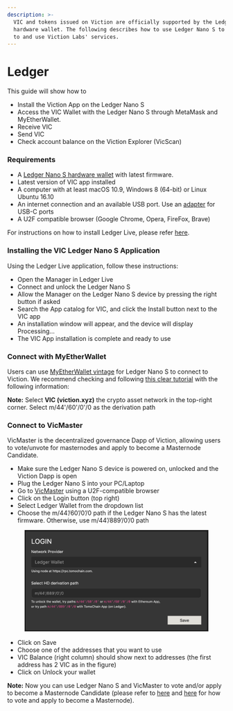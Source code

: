 ```yaml
---
description: >-
  VIC and tokens issued on Viction are officially supported by the Ledger Nano S
  hardware wallet. The following describes how to use Ledger Nano S to connect
  to and use Viction Labs' services.
---
```


# Ledger

This guide will show how to

* Install the Viction App on the Ledger Nano S
* Access the VIC Wallet with the Ledger Nano S through MetaMask and MyEtherWallet.
* Receive VIC
* Send VIC
* Check account balance on the Viction Explorer (VicScan)

### Requirements

* A [Ledger Nano S hardware wallet](https://www.ledger.com/collections/all-products) with latest firmware.
* Latest version of VIC app installed
* A computer with at least macOS 10.9, Windows 8 (64-bit) or Linux Ubuntu 16.10
* An internet connection and an available USB port. Use an [adapter](https://www.ledger.com/products/ledger-otg-kit) for USB-C ports
* A U2F compatible browser (Google Chrome, Opera, FireFox, Brave)

For instructions on how to install Ledger Live, please refer [here](https://support.ledger.com/hc/en-us/articles/360006395553/).

### Installing the VIC Ledger Nano S Application

Using the Ledger Live application, follow these instructions:

* Open the Manager in Ledger Live
* Connect and unlock the Ledger Nano S
* Allow the Manager on the Ledger Nano S device by pressing the right button if asked
* Search the App catalog for VIC, and click the Install button next to the VIC app
* An installation window will appear, and the device will display Processing…
* The VIC App installation is complete and ready to use

### Connect with MyEtherWallet

Users can use [MyEtherWallet vintage](http://vintage.myetherwallet.com/) for Ledger Nano S to connect to Viction. We recommend checking and following [this clear tutorial](https://support.ledger.com/hc/en-us/articles/115005200009) with the following information:

**Note:** Select **VIC (viction.xyz)** the crypto asset network in the top-right corner. Select m/44'/60'/0'/0 as the derivation path

### Connect to VicMaster

VicMaster is the decentralized governance Dapp of Viction, allowing users to vote/unvote for masternodes and apply to become a Masternode Candidate.

* Make sure the Ledger Nano S device is powered on, unlocked and the Viction Dapp is open
* Plug the Ledger Nano S into your PC/Laptop
* Go to [VicMaster](https://vicmaster.xyz/) using a U2F-compatible browser
* Click on the Login button (top right)
* Select Ledger Wallet from the dropdown list
* Choose the m/44’/60’/0’/0 path if the Ledger Nano S has the latest firmware. Otherwise, use m/44’/889’/0’/0 path

<figure><img src="../../.gitbook/assets/Screenshot 2023-11-27 at 22.56.32.png" alt=""><figcaption></figcaption></figure>

* Click on Save
* Choose one of the addresses that you want to use
* VIC Balance (right column) should show next to addresses (the first address has 2 VIC as in the figure)
* Click on Unlock your wallet

**Note:** Now you can use Ledger Nano S and VicMaster to vote and/or apply to become a Masternode Candidate (please refer to [here](https://docs.viction.xyz/get-started/voting/) and [here](https://docs.viction.xyz/get-started/apply-node/) for how to vote and apply to become a Masternode).
